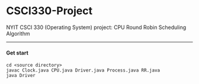 # CSCI330-Project
NYIT CSCI 330 (Operating System) project: CPU Round Robin Scheduling Algorithm

---
#### Get start
```
cd <source directory>
javac Clock.java CPU.java Driver.java Process.java RR.java
java Driver
```